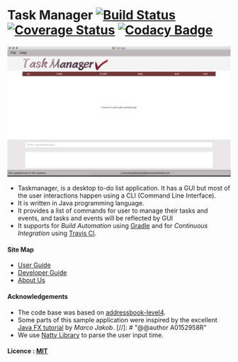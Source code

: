 # Task Manager [![Build Status](https://travis-ci.org/CS2103AUG2016-T17-C3/main.svg?branch=master)](https://travis-ci.org/CS2103AUG2016-T17-C3/main) [![Coverage Status](https://coveralls.io/repos/github/CS2103AUG2016-T17-C3/main/badge.svg?branch=master)](https://coveralls.io/github/CS2103AUG2016-T17-C3/main?branch=master) [![Codacy Badge](https://api.codacy.com/project/badge/Grade/57133b52a64f4e8d8528e6a088b8f681)](https://www.codacy.com/app/e0012616/main?utm_source=github.com&amp;utm_medium=referral&amp;utm_content=CS2103AUG2016-T17-C3/main&amp;utm_campaign=Badge_Grade)

<img src="docs/images/finalUI.jpg" width="600"><br>

* Taskmanager, is a desktop to-do list application. It has a GUI but most of the user interactions happen using a CLI (Command Line Interface).
* It is written in Java programming language. 
* It provides a list of commands for user to manage their tasks and events, and tasks and events will be reflected by GUI
* It supports for *Build Automation* using [Gradle](https://gradle.org/) and for *Continuous Integration* using [Travis CI](https://travis-ci.org/).
  
#### Site Map
* [User Guide](docs/UserGuide.md) 
* [Developer Guide](docs/DeveloperGuide.md) 
* [About Us](docs/AboutUs.md)


#### Acknowledgements
* The code base was based on [addressbook-level4](https://github.com/se-edu/addressbook-level4). 
* Some parts of this sample application were inspired by the excellent 
  [Java FX tutorial](http://code.makery.ch/library/javafx-8-tutorial/) by *Marco Jakob*. 
  [//]: # "@@author A0152958R"
* We use [Natty Library](http://natty.joestelmach.com/) to parse the user input time.

#### Licence : [MIT](LICENSE)
